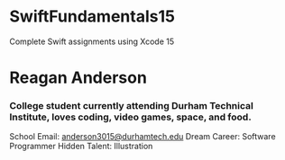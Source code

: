 # SwiftFundamentals15
Complete Swift assignments using Xcode 15
# Reagan Anderson
### College student currently attending Durham Technical Institute, loves coding, video games, space, and food.
School Email: anderson3015@durhamtech.edu
Dream Career: Software Programmer
Hidden Talent: Illustration
